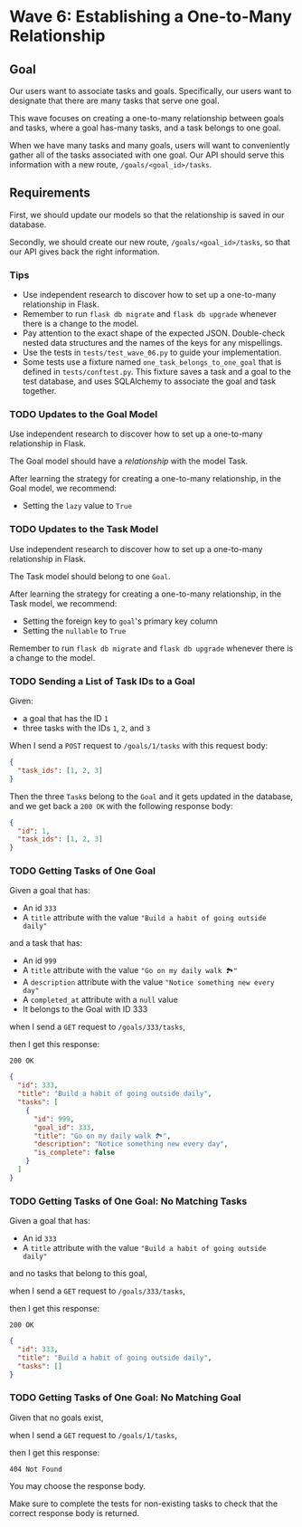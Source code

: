 # Wave 6: Establishing a One-to-Many Relationship

## Goal

Our users want to associate tasks and goals. Specifically, our users want to designate that there are many tasks that serve one goal.

This wave focuses on creating a one-to-many relationship between goals and tasks, where a goal has-many tasks, and a task belongs to one goal.

When we have many tasks and many goals, users will want to conveniently gather all of the tasks associated with one goal. Our API should serve this information with a new route, `/goals/<goal_id>/tasks`.

## Requirements

First, we should update our models so that the relationship is saved in our database.

Secondly, we should create our new route, `/goals/<goal_id>/tasks`, so that our API gives back the right information.

### Tips

- Use independent research to discover how to set up a one-to-many relationship in Flask.
- Remember to run `flask db migrate` and `flask db upgrade` whenever there is a change to the model.
- Pay attention to the exact shape of the expected JSON. Double-check nested data structures and the names of the keys for any mispellings.
- Use the tests in `tests/test_wave_06.py` to guide your implementation.
- Some tests use a fixture named `one_task_belongs_to_one_goal` that is defined in `tests/conftest.py`. This fixture saves a task and a goal to the test database, and uses SQLAlchemy to associate the goal and task together.

### TODO Updates to the Goal Model

Use independent research to discover how to set up a one-to-many relationship in Flask.

The Goal model should have a _relationship_ with the model Task.

After learning the strategy for creating a one-to-many relationship, in the Goal model, we recommend:

- Setting the `lazy` value to `True`

### TODO Updates to the Task Model

Use independent research to discover how to set up a one-to-many relationship in Flask.

The Task model should belong to one `Goal`.

After learning the strategy for creating a one-to-many relationship, in the Task model, we recommend:

- Setting the foreign key to `goal`'s primary key column
- Setting the `nullable` to `True`

Remember to run `flask db migrate` and `flask db upgrade` whenever there is a change to the model.

### TODO Sending a List of Task IDs to a Goal

Given:

- a goal that has the ID `1`
- three tasks with the IDs `1`, `2`, and `3`

When I send a `POST` request to `/goals/1/tasks` with this request body:

```json
{
  "task_ids": [1, 2, 3]
}
```

Then the three `Task`s belong to the `Goal` and it gets updated in the database, and we get back a `200 OK` with the following response body:

```json
{
  "id": 1,
  "task_ids": [1, 2, 3]
}
```

### TODO Getting Tasks of One Goal

Given a goal that has:

- An id `333`
- A `title` attribute with the value `"Build a habit of going outside daily"`

and a task that has:

- An id `999`
- A `title` attribute with the value `"Go on my daily walk 🏞"`
- A `description` attribute with the value `"Notice something new every day"`
- A `completed_at` attribute with a `null` value
- It belongs to the Goal with ID 333

when I send a `GET` request to `/goals/333/tasks`,

then I get this response:

`200 OK`

```json
{
  "id": 333,
  "title": "Build a habit of going outside daily",
  "tasks": [
    {
      "id": 999,
      "goal_id": 333,
      "title": "Go on my daily walk 🏞",
      "description": "Notice something new every day",
      "is_complete": false
    }
  ]
}
```

### TODO Getting Tasks of One Goal: No Matching Tasks

Given a goal that has:

- An id `333`
- A `title` attribute with the value `"Build a habit of going outside daily"`

and no tasks that belong to this goal,

when I send a `GET` request to `/goals/333/tasks`,

then I get this response:

`200 OK`

```json
{
  "id": 333,
  "title": "Build a habit of going outside daily",
  "tasks": []
}
```

### TODO Getting Tasks of One Goal: No Matching Goal

Given that no goals exist,

when I send a `GET` request to `/goals/1/tasks`,

then I get this response:

`404 Not Found`

You may choose the response body.

 Make sure to complete the tests for non-existing tasks to check that the correct response body is returned.
